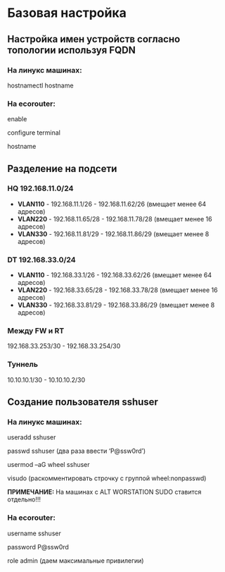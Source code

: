 # Базовая настройка

## Настройка имен устройств согласно топологии используя FQDN

### На линукс машинах:

hostnamectl hostname <FQDN>

### На ecorouter:

enable

configure terminal 

hostname <FQDN>

## Разделение на подсети

### HQ 192.168.11.0/24
- **VLAN110** - 192.168.11.1/26 - 192.168.11.62/26 (вмещает менее 64 адресов)
- **VLAN220** - 192.168.11.65/28 - 192.168.11.78/28 (вмещает менее 16 адресов)
- **VLAN330** - 192.168.11.81/29 - 192.168.11.86/29 (вмещает менее 8 адресов)

### DT 192.168.33.0/24
- **VLAN110** - 192.168.33.1/26 - 192.168.33.62/26 (вмещает менее 64 адресов)
- **VLAN220** - 192.168.33.65/28 - 192.168.33.78/28 (вмещает менее 16 адресов)
- **VLAN330** - 192.168.33.81/29 - 192.168.33.86/29 (вмещает менее 8 адресов)

### Между FW и RT

192.168.33.253/30 - 192.168.33.254/30

### Туннель

10.10.10.1/30 - 10.10.10.2/30

## Создание пользователя sshuser

### На линукс машинах:

useradd sshuser

passwd sshuser (два раза ввести ‘P@ssw0rd’) 

usermod –aG wheel sshuser

visudo (раскомментировать строчку с группой wheel:nonpasswd)

**ПРИМЕЧАНИЕ:** На машинах с ALT WORSTATION SUDO ставится отдельно!!!

### На ecorouter:

username sshuser 

password P@ssw0rd

role admin (даем максимальные привилегии)
